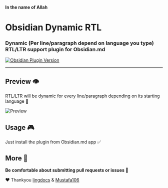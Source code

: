 **In the name of Allah**

# Obsidian Dynamic RTL

### Dynamic (Per line/paragraph depend on language you type) RTL/LTR support plugin for Obsidian.md

[![Obsidian Plugin Version](https://img.shields.io/badge/Obsidian.md%20Community%20Plugins-0.1.0-blue?style=for-the-badge&logo=obsidian&logoColor=purple&labelColor=cyan)](https://obsidian.md)

---
## Preview 👁️

RTL/LTR will be dynamic for every line/paragraph depending on its starting language 🙂

![Preview](https://raw.githubusercontent.com/mwxgaf/obsidian-dynamic-rtl/master/preview.png)

## Usage 🎮

Just install the plugin from Obsidian.md app ✅

## More 🤔

**Be comfortable about submitting pull requests or issues 🐧**

❤️ Thankyou [lingdocs](https://forum.obsidian.md/u/lingdocs) & [Mustafa106](https://forum.obsidian.md/u/mustafa106)